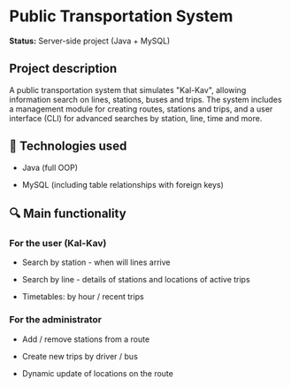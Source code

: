 #  Public Transportation System 

**Status:** Server-side project (Java + MySQL)

##  Project description

A public transportation system that simulates "Kal-Kav", allowing information search on lines, stations, buses and trips.
The system includes a management module for creating routes, stations and trips, and a user interface (CLI) for advanced searches by station, line, time and more.

## 🧰 Technologies used

- Java (full OOP)

- MySQL (including table relationships with foreign keys)

## 🔍 Main functionality

### For the user (Kal-Kav)

- Search by station - when will lines arrive

- Search by line - details of stations and locations of active trips

- Timetables: by hour / recent trips

### For the administrator

- Add / remove stations from a route

- Create new trips by driver / bus

- Dynamic update of locations on the route
